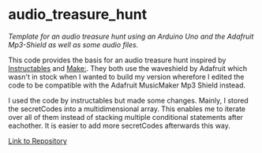 # audio_treasure_hunt
*Template for an audio treasure hunt using an Arduino Uno and the Adafruit Mp3-Shield as well as some audio files.*

This code provides the basis for an audio treasure hunt inspired by [Instructables](https://www.instructables.com/Audio-Treasure-Hunt/) and [Make:](https://www.youtube.com/watch?v=CC1LJgOTENY).
They both use the waveshield by Adafruit which wasn't in stock when I wanted to build my version wherefore I edited the code to be compatible with the Adafruit MusicMaker Mp3 Shield instead.

I used the code by instructables but made some changes. Mainly, I stored the secretCodes into a multidimensional array. This enables me to iterate over all of them instead of 
stacking multiple conditional statements after eachother. It is easier to add more secretCodes afterwards this way. 

[Link to Repository](https://github.com/deranderemark/audio_treasure_hunt)
